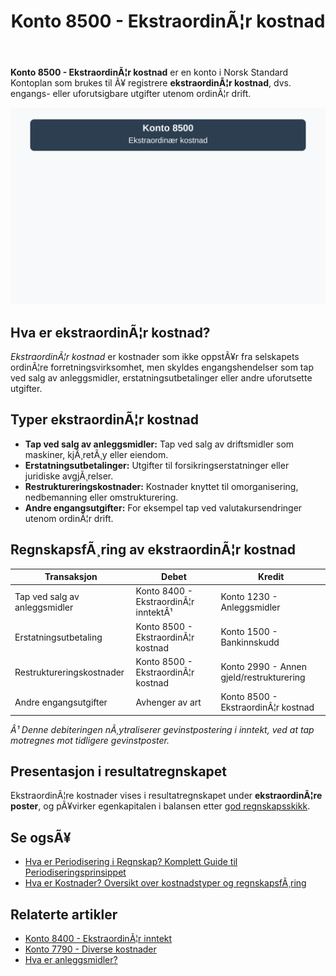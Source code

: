 ﻿---
title: "Konto 8500 - EkstraordinÃ¦r kostnad"
meta_title: "8500-ekstraordinaer-kostnad"
meta_description: '**Konto 8500 - EkstraordinÃ¦r kostnad** er en konto i Norsk Standard Kontoplan som brukes til Ã¥ registrere **ekstraordinÃ¦r kostnad**, dvs. engangs- eller ufor...'
slug: 8500-ekstraordinaer-kostnad
type: blog
layout: pages/single
---

**Konto 8500 - EkstraordinÃ¦r kostnad** er en konto i Norsk Standard Kontoplan som brukes til Ã¥ registrere **ekstraordinÃ¦r kostnad**, dvs. engangs- eller uforutsigbare utgifter utenom ordinÃ¦r drift.

![Illustrasjon av konto 8500 EkstraordinÃ¦r kostnad](8500-ekstraordinaer-kostnad-image.svg)

## Hva er ekstraordinÃ¦r kostnad?

*EkstraordinÃ¦r kostnad* er kostnader som ikke oppstÃ¥r fra selskapets ordinÃ¦re forretningsvirksomhet, men skyldes engangshendelser som tap ved salg av anleggsmidler, erstatningsutbetalinger eller andre uforutsette utgifter.

## Typer ekstraordinÃ¦r kostnad

* **Tap ved salg av anleggsmidler:** Tap ved salg av driftsmidler som maskiner, kjÃ¸retÃ¸y eller eiendom.
* **Erstatningsutbetalinger:** Utgifter til forsikringserstatninger eller juridiske avgjÃ¸relser.
* **Restruktureringskostnader:** Kostnader knyttet til omorganisering, nedbemanning eller omstrukturering.
* **Andre engangsutgifter:** For eksempel tap ved valutakursendringer utenom ordinÃ¦r drift.

## RegnskapsfÃ¸ring av ekstraordinÃ¦r kostnad

| Transaksjon                            | Debet                                        | Kredit                                             |
|----------------------------------------|----------------------------------------------|----------------------------------------------------|
| Tap ved salg av anleggsmidler          | Konto 8400 - EkstraordinÃ¦r inntektÂ¹          | Konto 1230 - Anleggsmidler                         |
| Erstatningsutbetaling                  | Konto 8500 - EkstraordinÃ¦r kostnad           | Konto 1500 - Bankinnskudd                          |
| Restruktureringskostnader              | Konto 8500 - EkstraordinÃ¦r kostnad           | Konto 2990 - Annen gjeld/restrukturering           |
| Andre engangsutgifter                  | Avhenger av art                              | Konto 8500 - EkstraordinÃ¦r kostnad                 |

_*Â¹ Denne debiteringen nÃ¸ytraliserer gevinstpostering i inntekt, ved at tap motregnes mot tidligere gevinstposter.*_

## Presentasjon i resultatregnskapet

EkstraordinÃ¦re kostnader vises i resultatregnskapet under **ekstraordinÃ¦re poster**, og pÃ¥virker egenkapitalen i balansen etter [god regnskapsskikk](/blogs/regnskap/god-regnskapsskikk "God Regnskapsskikk - Prinsipper, Standarder og Beste Praksis i Norge").

## Se ogsÃ¥

* [Hva er Periodisering i Regnskap? Komplett Guide til Periodiseringsprinsippet](/blogs/regnskap/hva-er-periodisering "Hva er Periodisering i Regnskap? Komplett Guide til Periodiseringsprinsippet")
* [Hva er Kostnader? Oversikt over kostnadstyper og regnskapsfÃ¸ring](/blogs/regnskap/hva-er-kostnader "Hva er Kostnader? Oversikt over kostnadstyper og regnskapsfÃ¸ring")

## Relaterte artikler

* [Konto 8400 - EkstraordinÃ¦r inntekt](/blogs/kontoplan/8400-ekstraordinaer-inntekt "Konto 8400 - EkstraordinÃ¦r inntekt")
* [Konto 7790 - Diverse kostnader](/blogs/kontoplan/7790-diverse-kostnader "Konto 7790 - Diverse kostnader")
* [Hva er anleggsmidler?](/blogs/regnskap/hva-er-anleggsmidler "Hva er anleggsmidler - Guide til anleggsmidler i balanse")

